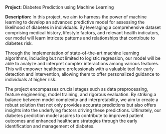 
**Project:** Diabetes Prediction using Machine Learning

**Description:** In this project, we aim to harness the power of machine learning to develop an advanced predictive model for assessing the likelihood of diabetes in individuals. By leveraging a comprehensive dataset comprising medical history, lifestyle factors, and relevant health indicators, our model will learn intricate patterns and relationships that contribute to diabetes risk.

Through the implementation of state-of-the-art machine learning algorithms, including but not limited to logistic regression, our model will be able to analyze and interpret complex interactions among various features. This will empower healthcare professionals with a valuable tool for early detection and intervention, allowing them to offer personalized guidance to individuals at higher risk. 

The project encompasses crucial stages such as data preprocessing, feature engineering, model training, and rigorous evaluation. By striking a balance between model complexity and interpretability, we aim to create a robust solution that not only provides accurate predictions but also offers insights into the underlying factors driving these predictions. Ultimately, our diabetes prediction model aspires to contribute to improved patient outcomes and enhanced healthcare strategies through the early identification and management of diabetes.

<!-- images/1.PNG
images/2.PNG
images/3.PNG
images/4.PNG
images/5.PNG
images/6.PNG
images/7.PNG
images/8.PNG
images/9.PNG
images/10.PNG -->